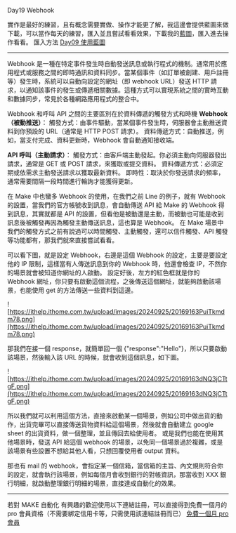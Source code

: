 Day19 Webhook

實作是最好的練習，且有概念需要實做、操作才能更了解，我這邊會提供藍圖來做下載，可以當作每天的練習，匯入並且嘗試看看效果，下載我的[藍圖](https://drive.google.com/drive/folders/1Dpz4c-BdeMZziNrlVK3hQkyCx_q8_rE9?usp=sharing)，匯入進去操作看看。
匯入方法 [Day09 使用藍圖](https://ithelp.ithome.com.tw/articles/10352992)

---

Webhook 是一種在特定事件發生時自動發送訊息或執行程式的機制。通常用於應用程式或服務之間的即時通訊和資料同步。當某個事件（如訂單被創建、用戶註冊等）發生時，系統可以自動向設定的網址（即 webhook URL）發送 HTTP 請求，以通知該事件的發生或傳遞相關數據。這種方式可以實現系統之間的實時互動和數據同步，常見於各種網路應用程式的整合中。

Webhook 和呼叫 API 之間的主要區別在於資料傳遞的觸發方式和時機
**Webhook（被動推送）**：
觸發方式：由事件驅動，當某個事件發生時，伺服器會主動推送資料到你預設的 URL（通常是 HTTP POST 請求）。
資料傳遞方式：自動推送，例如，當支付完成、資料更新時，Webhook 會自動通知接收端。

**API 呼叫（主動請求）**：
觸發方式：由客戶端主動發起。你必須主動向伺服器發出請求，通常是 GET 或 POST 請求，來獲取或提交資料。
資料傳遞方式：必須定期或依需求主動發送請求以獲取最新資料。
即時性：取決於你發送請求的頻率，通常需要間隔一段時間進行輪詢才能獲得更新。

在 Make 中也蠻多 Webhook 的使用，在我們之前 Line 的例子，就有 Webhook 的設置，當我們的官方帳號收到訊息，會自動傳送 API 給 Make 的 Webhook 得到訊息，其實就都是 API 的設置，但看他是被動還是主動，而被動也可能是收到訊息後被觸發再因為觸發主動傳送訊息，這也算是 Webhook。
在 Make 場景中我們的觸發方式之前有說過可以時間觸發、主動觸發，還可以信件觸發、API 觸發等功能都有，那我們就來直接嘗試看看。

可以看下圖，就是設定 Webhook，右邊是這個 Webhook 的設定，主要是要設定他的 IP 限制，這樣當有人傳送訊息到你的 Webhook 時，他還會檢查 IP，不然你的場景就會被知道你網址的人啟動。
設定好後，左方的紅色框就是你的 Webhook 網址，你只要有啟動這個流程，之後傳送這個網址，就能夠啟動該場景，也能使用 get 的方法傳送一些資料到這邊。

![https://ithelp.ithome.com.tw/upload/images/20240925/20169163PuiTkmdm78.png](https://ithelp.ithome.com.tw/upload/images/20240925/20169163PuiTkmdm78.png)

那我們在接一個 response，就簡單回一個 {"response":"Hello"}，所以只要啟動該場景，然後輸入該 URL 的時候，就會收到這個訊息，如下圖。

![https://ithelp.ithome.com.tw/upload/images/20240925/20169163dNQ3jCTtgF.png](https://ithelp.ithome.com.tw/upload/images/20240925/20169163dNQ3jCTtgF.png)

所以我們就可以利用這個方法，直接來啟動某一個場景，例如公司中做出貨的動作，出貨完畢可以直接傳送貨物資料給這個場景，然後就會自動建立 google sheet 的出貨資料，做一個整理，並且傳回去給使用者。
或是我們也能在使用其他場景時，發送 API 給這個 webhook 的場景，以免同一個場景過於複雜，或是該場景有些設置不想給其他人看，只想回覆使用者 output 資料。

那也有 mail 的 webhook，會指定某一個信箱，當信箱的主旨、內文規則符合你的設定，就會執行該場景，例如每個月會收到銀行的對帳資訊，那當收到 XXX 銀行明細，就啟動整理銀行明細的場景，直接達成自動化的效果。

---

若對 MAKE 自動化 有興趣的歡迎使用以下連結註冊，可以直接得到免費一個月的 pro 會員資格（不需要綁定信用卡等，只需使用該連結註冊而已）
[免費一個月 pro 會員](https://www.make.com/en/register?pc=automateyoureverydayhttps://www.make.com/en/register?pc=automateyoureveryday)
